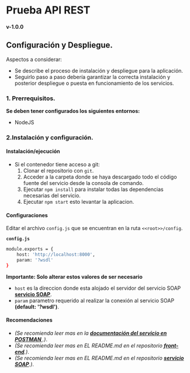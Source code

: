 # Prueba API REST

#### v-1.0.0

## Configuración y Despliegue.

Aspectos a considerar:

- Se describe el proceso de instalación y despliegue para la aplicación.
- Seguirlo paso a paso debería garantizar la correcta instalación y posterior despliegue o puesta en funcionamiento de los servicios. 

### 1. Prerrequisitos.

**Se deben tener configurados los siguientes entornos:**

- NodeJS

### 2.Instalación y configuración.

#### Instalación/ejecución
- Si el contenedor tiene acceso a git:
  1. Clonar el repositorio con `git`.
  2. Acceder a la carpeta donde se haya descargado todo el código fuente del servicio desde la consola de comando.
  4. Ejecutar `npm install` para instalar todas las dependencias necesarias del servicio.
  5. Ejecutar `npm start` esto levantar la aplicacion.

#### Configuraciones
Editar el archivo `config.js` que se encuentran en la ruta `<<root>>/config`.

**`config.js`**

```bash
module.exports = {
    host: 'http://localhost:8000',
    param: '?wsdl'
}
```
**Importante: Solo alterar estos valores de ser necesario**
  - `host` es la direccion donde esta alojado el servidor del servicio SOAP **[servicio SOAP](http://localhost:2001)**.
  - `param` parametro requerido al realizar la conexión al servicio SOAP **(default: '?wsdl')**.

#### Recomendaciones
 - *(Se recomienda leer mas en la **[documentación del servicio en POSTMAN ](https://app.getpostman.com/join-team?invite_code=0905f3f26debaf83977364f53288495c&ws=7b47ca72-f18e-462c-ae8f-e99c7d80ce98)**.)*.
 - *(Se recomienda leer mas en EL README.md en el repositorio **[front-end](https://github.com/enmanuel23x/FRONT-END-TEST)**.)*.
 - *(Se recomienda leer mas en EL README.md en el repositorio **[servicio SOAP](https://github.com/enmanuel23x/SOAP-API-TEST)**.)*.

